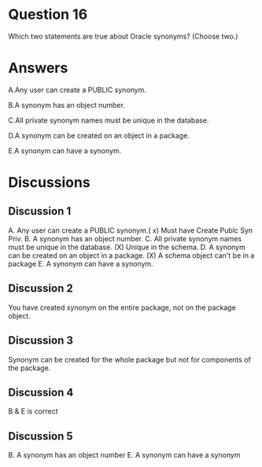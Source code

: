 # Question 16
Which two statements are true about Oracle synonyms? (Choose two.)

# Answers
A.Any user can create a PUBLIC synonym.

B.A synonym has an object number.

C.All private synonym names must be unique in the database.

D.A synonym can be created on an object in a package.

E.A synonym can have a synonym.

# Discussions
## Discussion 1
A. Any user can create a PUBLIC synonym.( x) Must have Create Publc Syn Priv.
B. A synonym has an object number. 
C. All private synonym names must be unique in the database. (X) Unique in the schema.
D. A synonym can be created on an object in a package. (X) A schema object can't be in a package
    E. A synonym can have a synonym.

## Discussion 2
You have created synonym on the entire package, not on the package object.

## Discussion 3
Synonym can be created for the whole package but not for components of the package.

## Discussion 4
B & E is correct

## Discussion 5
B. A synonym has an object number
E. A synonym can have a synonym

